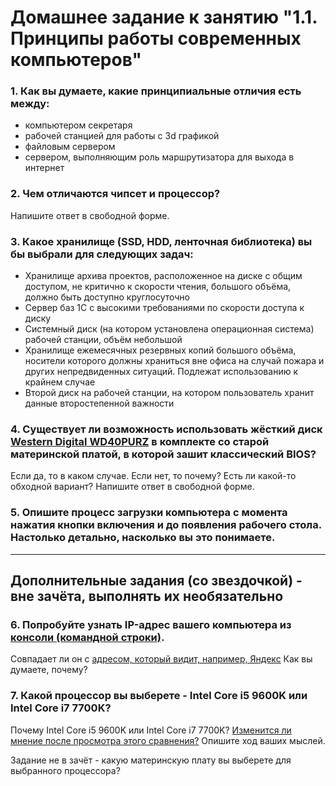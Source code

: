# Домашнее задание к занятию "1.1. Принципы работы современных компьютеров"

### 1. Как вы думаете, какие принципиальные отличия есть между: 
* компьютером секретаря
* рабочей станцией для работы с 3d графикой
* файловым сервером
* сервером, выполняющим роль маршрутизатора для выхода в интернет

### 2. Чем отличаются чипсет и процессор?
Напишите ответ в свободной форме.

### 3. Какое хранилище (SSD, HDD, ленточная библиотека) вы бы выбрали для следующих задач:
* Хранилище архива проектов, расположенное на диске с общим доступом, не критично к скорости чтения, большого объёма, должно быть доступно круглосуточно
* Сервер баз 1С с высокими требованиями по скорости доступа к диску
* Системный диск (на котором установлена операционная система) рабочей станции, объём небольшой
* Хранилище ежемесячных резервных копий большого объёма, носители которого должны храниться вне офиса на случай пожара и других непредвиденных ситуаций. Подлежат использованию к крайнем случае
* Второй диск на рабочей станции, на котором пользователь хранит данные второстепенной важности

### 4. Существует ли возможность использовать жёсткий диск [Western Digital WD40PURZ](https://market.yandex.ru/product--zhestkii-disk-western-digital-wd40purz/1729220435) в комплекте со старой материнской платой, в которой зашит классический BIOS? 
Если да, то в каком случае. Если нет, то почему? Есть ли какой-то обходной вариант? Напишите ответ в свободной форме.

### 5. Опишите процесс загрузки компьютера с момента нажатия кнопки включения и до появления рабочего стола. Настолько детально, насколько вы это понимаете.


---


## Дополнительные задания (со звездочкой) - вне зачёта, выполнять их необязательно

### 6. Попробуйте узнать IP-адрес вашего компьютера из [консоли (командной строки)](https://webkyrs.info/post/chto-takoe-komandnaia-stroka-kak-ee-zapustit-na-windows-linux-i-mac). 
Совпадает ли он с [адресом, который видит, например, Яндекс](https://internet.yandex.ru) Как вы думаете, почему?

### 7. Какой процессор вы выберете - Intel Core i5 9600K или Intel Core i7 7700K? 

Почему Intel Core i5 9600K или Intel Core i7 7700K? [Изменится ли мнение после просмотра этого сравнения?](https://cpu.userbenchmark.com/Compare/Intel-Core-i5-9600K-vs-Intel-Core-i7-7700K/4031vs3647) Опишите ход ваших мыслей.

Задание не в зачёт - какую материнскую плату вы выберете для выбранного процессора? 
